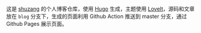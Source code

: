 这是 [shuzang](https://github.com/shuzang/shuzang.github.io) 的个人博客仓库，使用 [Hugo](https://gohugo.io/) 生成，主题使用 [LoveIt](https://github.com/dillonzq/LoveIt)，源码和文章放在 `blog` 分支下，生成的页面利用 Github Action 推送到 master 分支，通过 Github Pages 展示页面。

